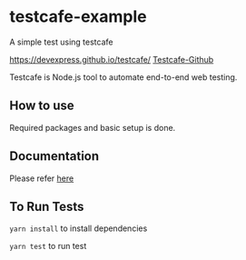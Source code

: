 # testcafe-example
A simple test using testcafe

https://devexpress.github.io/testcafe/
[Testcafe-Github](https://github.com/DevExpress/testcafe)

Testcafe is Node.js tool to automate end-to-end web testing.

## How to use
Required packages and basic setup is done.


## Documentation
Please refer [here](https://devexpress.github.io/testcafe/documentation/getting-started/)

## To Run Tests
`yarn install` to install dependencies

`yarn test` to run test